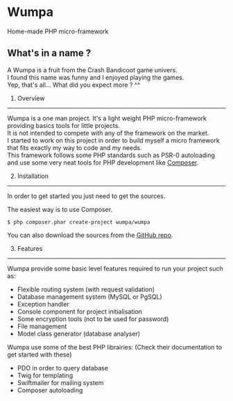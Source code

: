 Wumpa
=====
Home-made PHP micro-framework

What's in a name ?
-----
A Wumpa is a fruit from the Crash Bandicoot game univers.  
I found this name was funny and I enjoyed playing the games.  
Yep, that's all... What did you expect more ? ^^

1) Overview
-----
Wumpa is a one man project. It's a light weight PHP micro-framework providing basics tools for little projects.  
It is not intended to compete with any of the framework on the market.  
I started to work on this project in order to build myself a micro framework that fits exactly my way to code and my needs.  
This framework follows some PHP standards such as PSR-0 autoloading and use some very neat tools for PHP development like [Composer](https://getcomposer.org "Composer").

2) Installation
----------------------------------
In order to get started you just need to get the sources.

The easiest way is to use Composer.

	$ php composer.phar create-project wumpa/wumpa

You can also download the sources from the [GitHub repo](https://github.com/4nthrx/wumpa "Wumpa repo on GitHub").

3) Features
----------------------------------
Wumpa provide some basic level features required to run your project such as:
- Flexible routing system (with request validation)
- Database management system (MySQL or PgSQL)
- Exception handler
- Console component for project initialisation
- Some encryption tools (not to be used for password)
- File management
- Model class generator (database analyser)

Wumpa use some of the best PHP librairies: (Check their documentation to get started with these)
- PDO in order to query database
- Twig for templating
- Swiftmailer for mailing system
- Composer autoloading
